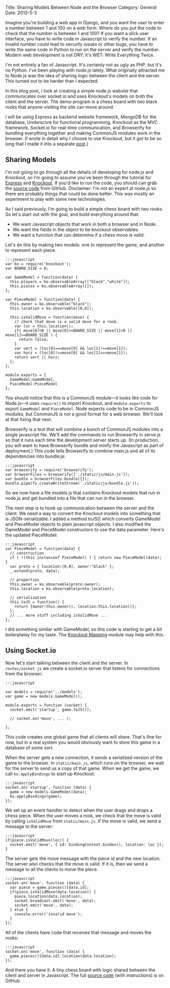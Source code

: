 Title: Sharing Models Between Node and the Browser
Category: General
Date: 2013-5-3

Imagine you're building a web app in Django, and you want the user to enter a
number between 1 and 100 on a web form.
Where do you put the code to check that the number is between 1 and 100?
If you want a slick user interface, you have to write code in Javascript to
verify the number.
If an invalid number could lead to security issues or other bugs, you have to
write the same code in Python to run on the server and verify the number.
Modern web development is not DRY; it's WET: Write Everything Twice.

I'm not entirely a fan of Javascript.
It's certainly not as ugly as PHP, but it's no Python.
I've been playing with node.js lately.
What originally attracted me to Node.js was the idea of sharing logic between
the client and the server.
This turned out to be harder than I expected.

In this blog post, I look at creating a simple node.js website that
communicates over socket.io and uses Knockout's models on both the client and
the server.
The demo program is a chess board with two black rooks that anyone visiting the
site can move around.

I will be using Express as backend website framework,
MongoDB for the database,
Underscore for functional programming,
Knockout as the MVC framework,
Socket.io for real-time communication, and
Browserify for bundling everything together and making CommonJS modules work in the browser.
(I wrote in detail why I choose to use Knockout, but it got to be so long that
I made it into a separate [post](/mvc-frameworks.html).)

## Sharing Models
I'm not going to go through all the details of developing for node.js and
Knockout, so I'm going to assume you've been through the tutorial for
[Express](http://expressjs.com/guide.html) and
[Knockout](http://learn.knockoutjs.com/#/?tutorial=intro).
If you'd like to run the code, you should can grab the
[source code](https://github.com/JeffAMcGee/ko-sock-demo) from GitHub.
Disclaimer: I'm not an expert at node.js so there are probably things that
could be done better.
This was mostly an experiment to play with some new technologies.

As I said previously, I'm going to build a simple chess board with two rooks.
So let's start out with the goal, and build everything around that:
* We want Javascript objects that work in both a browser and in Node.
* We want the fields in the object to be knockout observables.
* We want a function that can determine if a chess move is valid.

Let's do this by making two models: one to represent the game, and another to
represent each piece.

    :::javascript
    var ko = require('knockout');
    var BOARD_SIZE = 8;

    var GameModel = function(data) {
      this.players = ko.observableArray(["black","white"]);
      this.pieces = ko.observableArray([]);
    };

    var PieceModel = function(data) {
      this.owner = ko.observable("black");
      this.location = ko.observable([0,0]);

      this.isValidMove = function(move) {
        // check that move is a valid move for a rook.
        var loc = this.location();
        if( move[0]<0 || move[0]>=BOARD_SIZE || move[1]<0 || move[1]>=BOARD_SIZE ) {
          return false;
        }
        var vert = (loc[0]===move[0] && loc[1]!==move[1]);
        var horz = (loc[0]!==move[0] && loc[1]===move[1]);
        return vert || horz;
      };
    };

    module.exports = {
      GameModel:GameModel,
      PieceModel:PieceModel
    };

You should notice that this is a CommonJS module&mdash;it looks like code for
Node.js&mdash;it uses `require()` to import Knockout, and `module.exports` to
export `GameModel` and `PieceModel`.
Node expects code to be in CommonJS modules, but CommonJS is not a good format for a web browser.
We'll look at that fixing that next.

Browserify is a tool that will combine a bunch of CommonJS modules into a
single javascript file.
We'll add the commands to run Browserify in serve.js so that it runs each time
the development server starts up.
(In production, you will want to have Browserify bundle and minify the
Javascript as part of deployment.)
This code tells Browserify to combine main.js and all of its dependencies into bundle.js:

    :::javascript
    var browserify = require('browserify');
    var browserFiles = browserify(['./static/js/main.js']);
    var bundle = browserFiles.bundle({});
    bundle.pipe(fs.createWriteStream('./static/js/bundle.js'));

So we now have a file models.js that contains Knockout models that run in
node.js and get bundled into a file that can run in the browser.

The next step is to hook up communication between the server and the client.
We need a way to convert the Knockout models into something that is
JSON-serializable.
I added a method toJS() which converts GameModel and PieceModel objects to
plain javascript objects.
I also modified the GameModel and PieceModel constructors to use the data
parameter.
Here's the updated PieceModel:

    :::javascript
    var PieceModel = function(data) {
      // construction
      if ( !(this instanceof PieceModel) ) { return new PieceModel(data); }
      var proto = { location:[0,0], owner:"black" };
      _.extend(proto, data);

      // properties
      this.owner = ko.observable(proto.owner);
      this.location = ko.observable(proto.location);

      // serialization
      this.toJS = function() {
        return {owner:this.owner(), location:this.location()};
      };
      // ... more stuff including isValidMove ...
    };

I did something similar with GameModel, so this code is starting to get a bit
boilerplatey for my taste.
The [Knockout Mapping](http://knockoutjs.com/documentation/plugins-mapping.html)
module may help with this.

## Using Socket.io
Now let's start talking between the client and the server.
In `routes/socket.js` we create a socket.io server that listens for connections
from the browser:

    :::javascript

    var models = require('../models');
    var game = new models.GameModel();

    module.exports = function (socket) {
      socket.emit('startup', game.toJS());

      // socket.on('move', ... );

    };

This code creates one global game that all clients will share.
That's fine for now, but in a real system you would obviously want to store
this game in a database of some sort.

When the server gets a new connection, it sends a serialized version of the
game to the browser.
In `static/main.js`, which runs on the browser, we wait for the server to send
us a copy of that game.
When we get the game, we call `ko.applyBindings` to start up Knockout:

    :::javascript
    socket.on('startup', function (data) {
      game = new models.GameModel(data);
      ko.applyBindings(game);
    });

We set up an event handler to detect when the user drags and drops a chess piece.
When the user moves a rook, we check that the move is valid by calling
`isValidMove` from `static/main.js`.
If the move is valid, we send a message to the server:

    :::javascript
    if(piece.isValidMove(loc)) {
      socket.emit('move', { id: bindingContext.$index(), location: loc });
    }

The server gets the move message with the piece id and the new location.
The server also checks that the move is valid.
If it is, then we send a message to all the clients to move the piece.

    :::javascript
    socket.on('move', function (data) {
      var piece = game.pieces()[data.id];
      if(piece.isValidMove(data.location)) {
        piece.location(data.location);
        socket.broadcast.emit('move', data);
        socket.emit('move', data);
      } else {
        console.error('invalid move');
      }
    });

All of the clients have code that receives that message and moves the rooks:

    :::javascript
    socket.on('move', function (data) {
      game.pieces()[data.id].location(data.location);
    });


And there you have it. A tiny chess board with logic shared between the client
and server in Javascript.
The full [source code](https://github.com/JeffAMcGee/ko-sock-demo) (with
instructions) is on GitHub.
